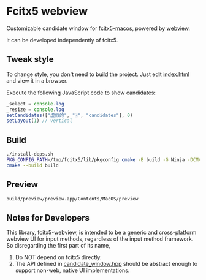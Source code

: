 # Fcitx5 webview

Customizable candidate window for [fcitx5-macos](https://github.com/fcitx-contrib/fcitx5-macos),
powered by [webview](https://github.com/webview/webview).

It can be developed independently of fcitx5.

## Tweak style
To change style, you don't need to build the project.
Just edit [index.html](index.html) and view it in a browser.

Execute the following JavaScript code to show candidates:
```js
_select = console.log
_resize = console.log
setCandidates(["虚假的", "🀄", "candidates"], 0)
setLayout(1) // vertical
```

## Build
```sh
./install-deps.sh
PKG_CONFIG_PATH=/tmp/fcitx5/lib/pkgconfig cmake -B build -G Ninja -DCMAKE_BUILD_TYPE=Debug
cmake --build build
```

## Preview
```sh
build/preview/preview.app/Contents/MacOS/preview
```

## Notes for Developers

This library, fcitx5-webview, is intended to be a generic and cross-platform webview UI for input methods, regardless of the input method framework.
So disregarding the first part of its name,

1. Do NOT depend on fcitx5 directly.
2. The API defined in [candidate_window.hpp](include/candidate_window.hpp) should be abstract enough to support non-web, native UI implementations.
